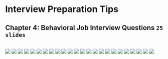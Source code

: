 # Interview Preparation Tips

## Chapter 4: Behavioral Job Interview Questions `25 slides`

<br>
<img src="slides/068.png"></img>
<img src="slides/069.png"></img>
<img src="slides/070.png"></img>
<img src="slides/071.png"></img>
<img src="slides/072.png"></img>
<img src="slides/073.png"></img>
<img src="slides/074.png"></img>
<img src="slides/076.png"></img>
<img src="slides/077.png"></img>
<img src="slides/078.png"></img>
<img src="slides/079.png"></img>
<img src="slides/080.png"></img>
<img src="slides/081.png"></img>
<img src="slides/082.png"></img>
<img src="slides/083.png"></img>
<img src="slides/084.png"></img>
<img src="slides/085.png"></img>
<img src="slides/086.png"></img>
<img src="slides/087.png"></img>
<img src="slides/088.png"></img>
<img src="slides/089.png"></img>
<img src="slides/090.png"></img>
<img src="slides/091.png"></img>
<img src="slides/092.png"></img>
